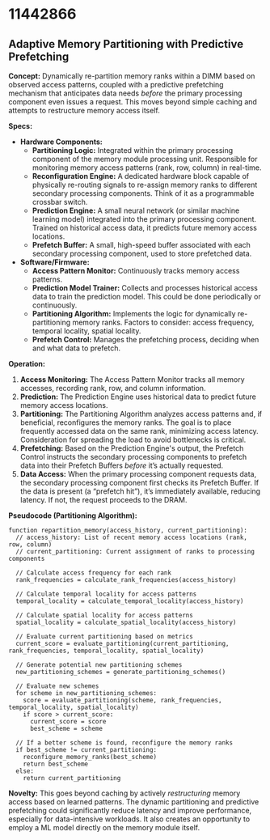 # 11442866

## Adaptive Memory Partitioning with Predictive Prefetching

**Concept:** Dynamically re-partition memory ranks within a DIMM based on observed access patterns, coupled with a predictive prefetching mechanism that anticipates data needs *before* the primary processing component even issues a request. This moves beyond simple caching and attempts to restructure memory access itself.

**Specs:**

*   **Hardware Components:**
    *   **Partitioning Logic:** Integrated within the primary processing component of the memory module processing unit. Responsible for monitoring memory access patterns (rank, row, column) in real-time.
    *   **Reconfiguration Engine:** A dedicated hardware block capable of physically re-routing signals to re-assign memory ranks to different secondary processing components. Think of it as a programmable crossbar switch.
    *   **Prediction Engine:** A small neural network (or similar machine learning model) integrated into the primary processing component. Trained on historical access data, it predicts future memory access locations.
    *   **Prefetch Buffer:** A small, high-speed buffer associated with each secondary processing component, used to store prefetched data.
*   **Software/Firmware:**
    *   **Access Pattern Monitor:** Continuously tracks memory access patterns.
    *   **Prediction Model Trainer:** Collects and processes historical access data to train the prediction model. This could be done periodically or continuously.
    *   **Partitioning Algorithm:** Implements the logic for dynamically re-partitioning memory ranks. Factors to consider: access frequency, temporal locality, spatial locality.
    *   **Prefetch Control:** Manages the prefetching process, deciding when and what data to prefetch.

**Operation:**

1.  **Access Monitoring:** The Access Pattern Monitor tracks all memory accesses, recording rank, row, and column information.
2.  **Prediction:** The Prediction Engine uses historical data to predict future memory access locations.
3.  **Partitioning:** The Partitioning Algorithm analyzes access patterns and, if beneficial, reconfigures the memory ranks. The goal is to place frequently accessed data on the same rank, minimizing access latency.  Consideration for spreading the load to avoid bottlenecks is critical.
4.  **Prefetching:** Based on the Prediction Engine's output, the Prefetch Control instructs the secondary processing components to prefetch data into their Prefetch Buffers *before* it’s actually requested.
5.  **Data Access:** When the primary processing component requests data, the secondary processing component first checks its Prefetch Buffer. If the data is present (a “prefetch hit”), it’s immediately available, reducing latency. If not, the request proceeds to the DRAM.

**Pseudocode (Partitioning Algorithm):**

```
function repartition_memory(access_history, current_partitioning):
  // access_history: List of recent memory access locations (rank, row, column)
  // current_partitioning: Current assignment of ranks to processing components

  // Calculate access frequency for each rank
  rank_frequencies = calculate_rank_frequencies(access_history)

  // Calculate temporal locality for access patterns
  temporal_locality = calculate_temporal_locality(access_history)

  // Calculate spatial locality for access patterns
  spatial_locality = calculate_spatial_locality(access_history)

  // Evaluate current partitioning based on metrics
  current_score = evaluate_partitioning(current_partitioning, rank_frequencies, temporal_locality, spatial_locality)

  // Generate potential new partitioning schemes
  new_partitioning_schemes = generate_partitioning_schemes()

  // Evaluate new schemes
  for scheme in new_partitioning_schemes:
    score = evaluate_partitioning(scheme, rank_frequencies, temporal_locality, spatial_locality)
    if score > current_score:
      current_score = score
      best_scheme = scheme

  // If a better scheme is found, reconfigure the memory ranks
  if best_scheme != current_partitioning:
    reconfigure_memory_ranks(best_scheme)
    return best_scheme
  else:
    return current_partitioning
```

**Novelty:** This goes beyond caching by actively *restructuring* memory access based on learned patterns. The dynamic partitioning and predictive prefetching could significantly reduce latency and improve performance, especially for data-intensive workloads. It also creates an opportunity to employ a ML model directly on the memory module itself.